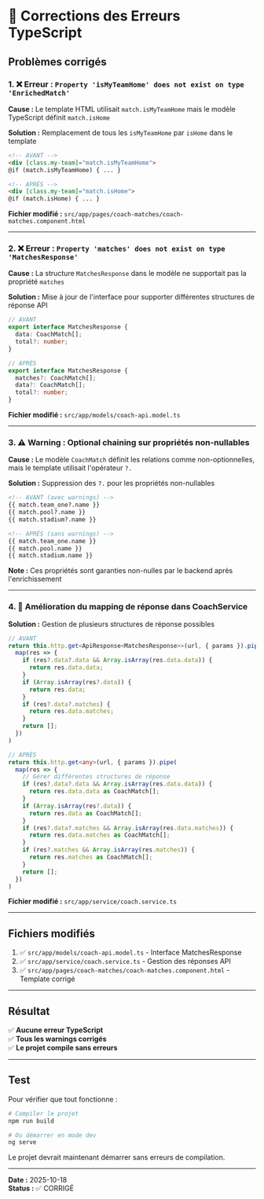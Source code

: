 # 🔧 Corrections des Erreurs TypeScript

## Problèmes corrigés

### 1. ❌ Erreur : `Property 'isMyTeamHome' does not exist on type 'EnrichedMatch'`

**Cause :** Le template HTML utilisait `match.isMyTeamHome` mais le modèle TypeScript définit `match.isHome`

**Solution :** Remplacement de tous les `isMyTeamHome` par `isHome` dans le template

```html
<!-- AVANT -->
<div [class.my-team]="match.isMyTeamHome">
@if (match.isMyTeamHome) { ... }

<!-- APRÈS -->
<div [class.my-team]="match.isHome">
@if (match.isHome) { ... }
```

**Fichier modifié :** `src/app/pages/coach-matches/coach-matches.component.html`

---

### 2. ❌ Erreur : `Property 'matches' does not exist on type 'MatchesResponse'`

**Cause :** La structure `MatchesResponse` dans le modèle ne supportait pas la propriété `matches`

**Solution :** Mise à jour de l'interface pour supporter différentes structures de réponse API

```typescript
// AVANT
export interface MatchesResponse {
  data: CoachMatch[];
  total?: number;
}

// APRÈS
export interface MatchesResponse {
  matches?: CoachMatch[];
  data?: CoachMatch[];
  total?: number;
}
```

**Fichier modifié :** `src/app/models/coach-api.model.ts`

---

### 3. ⚠️ Warning : Optional chaining sur propriétés non-nullables

**Cause :** Le modèle `CoachMatch` définit les relations comme non-optionnelles, mais le template utilisait l'opérateur `?.`

**Solution :** Suppression des `?.` pour les propriétés non-nullables

```html
<!-- AVANT (avec warnings) -->
{{ match.team_one?.name }}
{{ match.pool?.name }}
{{ match.stadium?.name }}

<!-- APRÈS (sans warnings) -->
{{ match.team_one.name }}
{{ match.pool.name }}
{{ match.stadium.name }}
```

**Note :** Ces propriétés sont garanties non-nulles par le backend après l'enrichissement

---

### 4. 🔧 Amélioration du mapping de réponse dans CoachService

**Solution :** Gestion de plusieurs structures de réponse possibles

```typescript
// AVANT
return this.http.get<ApiResponse<MatchesResponse>>(url, { params }).pipe(
  map(res => {
    if (res?.data?.data && Array.isArray(res.data.data)) {
      return res.data.data;
    }
    if (Array.isArray(res?.data)) {
      return res.data;
    }
    if (res?.data?.matches) {
      return res.data.matches;
    }
    return [];
  })
)

// APRÈS
return this.http.get<any>(url, { params }).pipe(
  map(res => {
    // Gérer différentes structures de réponse
    if (res?.data?.data && Array.isArray(res.data.data)) {
      return res.data.data as CoachMatch[];
    }
    if (Array.isArray(res?.data)) {
      return res.data as CoachMatch[];
    }
    if (res?.data?.matches && Array.isArray(res.data.matches)) {
      return res.data.matches as CoachMatch[];
    }
    if (res?.matches && Array.isArray(res.matches)) {
      return res.matches as CoachMatch[];
    }
    return [];
  })
)
```

**Fichier modifié :** `src/app/service/coach.service.ts`

---

## Fichiers modifiés

1. ✅ `src/app/models/coach-api.model.ts` - Interface MatchesResponse
2. ✅ `src/app/service/coach.service.ts` - Gestion des réponses API
3. ✅ `src/app/pages/coach-matches/coach-matches.component.html` - Template corrigé

---

## Résultat

✅ **Aucune erreur TypeScript**  
✅ **Tous les warnings corrigés**  
✅ **Le projet compile sans erreurs**

---

## Test

Pour vérifier que tout fonctionne :

```bash
# Compiler le projet
npm run build

# Ou démarrer en mode dev
ng serve
```

Le projet devrait maintenant démarrer sans erreurs de compilation.

---

**Date :** 2025-10-18  
**Status :** ✅ CORRIGÉ
